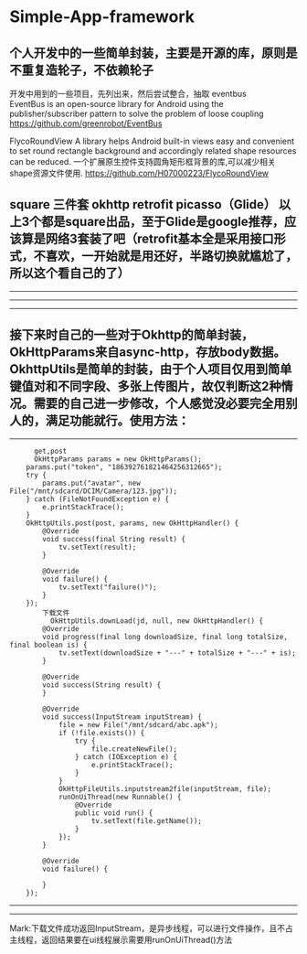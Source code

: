# Simple-App-framework
个人开发中的一些简单封装，主要是开源的库，原则是不重复造轮子，不依赖轮子
-------------------------------------------------------------------------------------
开发中用到的一些项目，先列出来，然后尝试整合，抽取
eventbus         
EventBus is an open-source library for Android using the publisher/subscriber pattern to solve the problem of loose coupling             https://github.com/greenrobot/EventBus

FlycoRoundView
A library helps Android built-in views easy and convenient to set round rectangle background and accordingly related shape resources can be reduced. 一个扩展原生控件支持圆角矩形框背景的库,可以减少相关shape资源文件使用.
https://github.com/H07000223/FlycoRoundView

square 三件套    okhttp   retrofit   picasso（Glide）
以上3个都是square出品，至于Glide是google推荐，应该算是网络3套装了吧（retrofit基本全是采用接口形式，不喜欢，一开始就是用还好，半路切换就尴尬了，所以这个看自己的了）
-------------------------------------------------------------------------------------------------------------------------------------
-------------------------------------------------------------------------------------------------------------------------------------
-------------------------------------------------------------------------------------------------------------------------------------
-------------------------------------------------------------------------------------------------------------------------------------
接下来时自己的一些对于Okhttp的简单封装，OkHttpParams来自async-http，存放body数据。OkhttpUtils是简单的封装，由于个人项目仅用到简单键值对和不同字段、多张上传图片，故仅判断这2种情况。需要的自己进一步修改，个人感觉没必要完全用别人的，满足功能就行。使用方法：
-------------------------------------------------------------------------------------------------------------------------------------
-------------------------------------------------------------------------------------------------------------------------------------

          get,post
          OkHttpParams params = new OkHttpParams();
        params.put("token", "186392761821464256312665");
        try {
            params.put("avatar", new File("/mnt/sdcard/DCIM/Camera/123.jpg"));
        } catch (FileNotFoundException e) {
            e.printStackTrace();
        }
        OkHttpUtils.post(post, params, new OkHttpHandler() {
            @Override
            void success(final String result) {
                tv.setText(result);
            }

            @Override
            void failure() {
                tv.setText("failure()");
            }
        });
            下载文件
              OkHttpUtils.downLoad(jd, null, new OkHttpHandler() {
            @Override
            void progress(final long downloadSize, final long totalSize, final boolean is) {
                tv.setText(downloadSize + "---" + totalSize + "---" + is);
            }

            @Override
            void success(String result) {
            }

            @Override
            void success(InputStream inputStream) {
                file = new File("/mnt/sdcard/abc.apk");
                if (!file.exists()) {
                    try {
                        file.createNewFile();
                    } catch (IOException e) {
                        e.printStackTrace();
                    }
                }
                OkHttpFileUtils.inputstream2file(inputStream, file);
                runOnUiThread(new Runnable() {
                    @Override
                    public void run() {
                        tv.setText(file.getName());
                    }
                });
            }

            @Override
            void failure() {

            }
        });
-------------------------------------------------------------------------------------------------------------------------------------
-------------------------------------------------------------------------------------------------------------------------------------
Mark:下载文件成功返回InputStream，是异步线程，可以进行文件操作，且不占主线程，返回结果要在ui线程展示需要用runOnUiThread()方法
